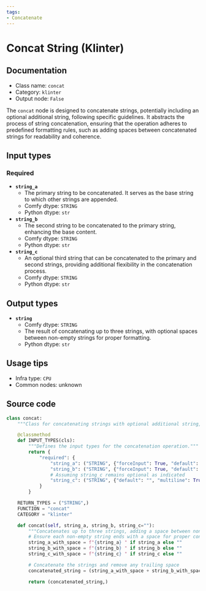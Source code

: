 ```yaml
---
tags:
- Concatenate
---
```


# Concat String (Klinter)
## Documentation
- Class name: `concat`
- Category: `klinter`
- Output node: `False`

The `concat` node is designed to concatenate strings, potentially including an optional additional string, following specific guidelines. It abstracts the process of string concatenation, ensuring that the operation adheres to predefined formatting rules, such as adding spaces between concatenated strings for readability and coherence.
## Input types
### Required
- **`string_a`**
    - The primary string to be concatenated. It serves as the base string to which other strings are appended.
    - Comfy dtype: `STRING`
    - Python dtype: `str`
- **`string_b`**
    - The second string to be concatenated to the primary string, enhancing the base content.
    - Comfy dtype: `STRING`
    - Python dtype: `str`
- **`string_c`**
    - An optional third string that can be concatenated to the primary and second strings, providing additional flexibility in the concatenation process.
    - Comfy dtype: `STRING`
    - Python dtype: `str`
## Output types
- **`string`**
    - Comfy dtype: `STRING`
    - The result of concatenating up to three strings, with optional spaces between non-empty strings for proper formatting.
    - Python dtype: `str`
## Usage tips
- Infra type: `CPU`
- Common nodes: unknown


## Source code
```python
class concat:
    """Class for concatenating strings with optional additional string, following klinter guidelines."""

    @classmethod
    def INPUT_TYPES(cls):
        """Defines the input types for the concatenation operation."""
        return {
            "required": {
                "string_a": ("STRING", {"forceInput": True, "default": "", "multiline": True}),
                "string_b": ("STRING", {"forceInput": True, "default": "", "multiline": True}),
                # Assuming string_c remains optional as indicated
                "string_c": ("STRING", {"default": "", "multiline": True}),
            }
        }

    RETURN_TYPES = ("STRING",)
    FUNCTION = "concat"
    CATEGORY = "klinter"

    def concat(self, string_a, string_b, string_c=""):
        """Concatenates up to three strings, adding a space between non-empty strings."""
        # Ensure each non-empty string ends with a space for proper concatenation
        string_a_with_space = f"{string_a} " if string_a else ""
        string_b_with_space = f"{string_b} " if string_b else ""
        string_c_with_space = f"{string_c} " if string_c else ""

        # Concatenate the strings and remove any trailing space
        concatenated_string = (string_a_with_space + string_b_with_space + string_c_with_space).rstrip()

        return (concatenated_string,)

```
